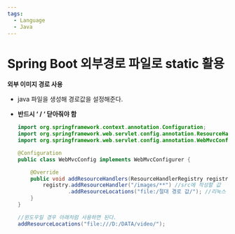 ```yaml
---
tags:
  - Language
  - Java
---
```


# Spring Boot 외부경로 파일로 static 활용

**외부 이미지 경로 사용**

- java 파일을 생성해 경로값을 설정해준다.
- **반드시 ‘ / ‘ 닫아줘야 함**
    
    ```java
    import org.springframework.context.annotation.Configuration;
    import org.springframework.web.servlet.config.annotation.ResourceHandlerRegistry;
    import org.springframework.web.servlet.config.annotation.WebMvcConfigurer;
    
    @Configuration
    public class WebMvcConfig implements WebMvcConfigurer {
    
        @Override
        public void addResourceHandlers(ResourceHandlerRegistry registry) {
            registry.addResourceHandler("/images/**") //src에 작성할 값
                    .addResourceLocations("file:/절대 경로 값/"); //리눅스 root에서 시작하는 폴더 경로
        }
    }
    
    //윈도우일 경우 아래처럼 사용하면 된다.
    addResourceLocations("file:///D:/DATA/video/");
    ```